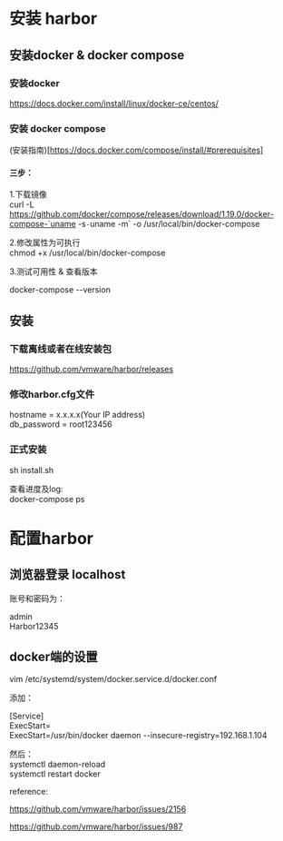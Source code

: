# 安装 harbor   

##  安装docker & docker compose    

###   安装docker 

https://docs.docker.com/install/linux/docker-ce/centos/

###   安装 docker compose

(安装指南)[https://docs.docker.com/compose/install/#prerequisites]     

####  三步：   
1.下载镜像       
curl -L https://github.com/docker/compose/releases/download/1.19.0/docker-compose-`uname -s`-`uname -m` -o /usr/local/bin/docker-compose

2.修改属性为可执行    
 chmod +x /usr/local/bin/docker-compose     
 
3.测试可用性 & 查看版本      

docker-compose --version        


##  安装   

###   下载离线或者在线安装包    
https://github.com/vmware/harbor/releases   

###   修改harbor.cfg文件

hostname = x.x.x.x(Your IP address)   
db_password = root123456    

###   正式安装    
sh   install.sh     

查看进度及log:    
 docker-compose ps   
 


#  配置harbor  

##   浏览器登录 localhost     

账号和密码为：  

admin    
Harbor12345     


##   docker端的设置   

vim /etc/systemd/system/docker.service.d/docker.conf 

添加：

[Service]  
ExecStart=  
ExecStart=/usr/bin/docker daemon --insecure-registry=192.168.1.104   


然后：   
systemctl daemon-reload   
systemctl restart docker     





reference:

https://github.com/vmware/harbor/issues/2156    

https://github.com/vmware/harbor/issues/987    



